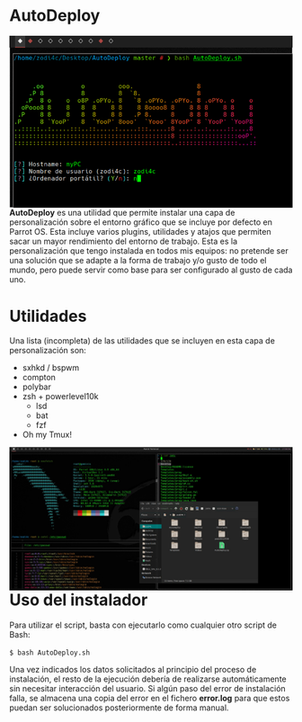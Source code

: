 # AutoDeploy

<p align="center">
<img src="images/title.png"
     alt="AutoDeploy"
     style="float: left; margin-right: 10px;" />
</p>

**AutoDeploy** es una utilidad que permite instalar una capa de personalización sobre el entorno gráfico que se incluye por defecto en Parrot OS. Esta incluye varios plugins, utilidades y atajos que permiten sacar un mayor rendimiento del entorno de trabajo. Esta es la personalización que tengo instalada en todos mis equipos: no pretende ser una solución que se adapte a la forma de trabajo y/o gusto de todo el mundo, pero puede servir como base para ser configurado al gusto de cada uno.

Utilidades
==========

Una lista (incompleta) de las utilidades que se incluyen en esta capa de personalización son:
- sxhkd / bspwm
- compton
- polybar
- zsh + powerlevel10k
  - lsd
  - bat
  - fzf
- Oh my Tmux!

<img src="images/preview.jpeg"
     alt="Previsualización del entorno"
     style="float: left; margin-right: 10px;" />
</p>

Uso del instalador
==================

Para utilizar el script, basta con ejecutarlo como cualquier otro script de Bash:

```$ bash AutoDeploy.sh```

Una vez indicados los datos solicitados al principio del proceso de instalación, el resto de la ejecución debería de realizarse automáticamente sin necesitar interacción del usuario. Si algún paso del error de instalación falla, se almacena una copia del error en el fichero **error.log** para que estos puedan ser solucionados posteriormente de forma manual.

